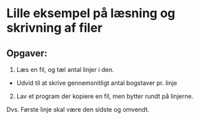 Lille eksempel på læsning og skrivning af filer
==================


Opgaver:
-------

1. Læs en fil, og tæl antal linjer i den.
 * Udvid til at skrive gennemsnitligt antal bogstaver pr. linje
2. Lav et program der kopiere en fil, men bytter rundt på linjerne.

 Dvs. Første linje skal være den sidste og omvendt.